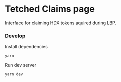 # Tetched Claims page

Interface for claiming HDX tokens aquired during LBP.

### Develop

Install dependencies

```
yarn
```

Run dev server

```
yarn dev
```
